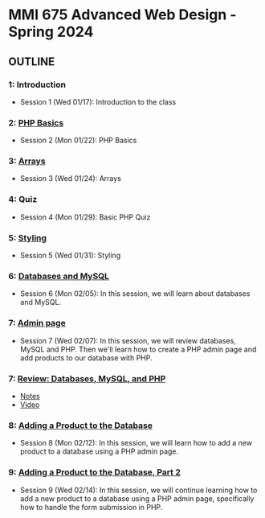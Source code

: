 # MMI 675 Advanced Web Design - Spring 2024

## OUTLINE

### 1: Introduction

- Session 1 (Wed 01/17): Introduction to the class

### 2: [PHP Basics](02)

- Session 2 (Mon 01/22): PHP Basics

### 3: [Arrays](03)

- Session 3 (Wed 01/24): Arrays

### 4: Quiz

- Session 4 (Mon 01/29): Basic PHP Quiz

### 5: [Styling](05)

- Session 5 (Wed 01/31): Styling

### 6: [Databases and MySQL](06)

- Session 6 (Mon 02/05): In this session, we will learn about databases and MySQL.

### 7: [Admin page](07)

- Session 7 (Wed 02/07): In this session, we will review databases, MySQL and PHP. Then we'll learn how to create a PHP admin page and add products to our database with PHP.

### 7: [Review: Databases, MySQL, and PHP](07_review)

- [Notes](07_review/readme.md)
- [Video](https://youtu.be/6hBqJuBSftI)

### 8: [Adding a Product to the Database](08)

- Session 8 (Mon 02/12): In this session, we will learn how to add a new product to a database using a PHP admin page.

### 9: [Adding a Product to the Database, Part 2](09)

- Session 9 (Wed 02/14): In this session, we will continue learning how to add a new product to a database using a PHP admin page, specifically how to handle the form submission in PHP.

